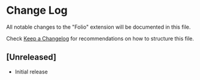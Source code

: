 # Change Log

All notable changes to the "Folio" extension will be documented in this file.

Check [Keep a Changelog](http://keepachangelog.com/) for recommendations on how to structure this file.

## [Unreleased]

- Initial release
